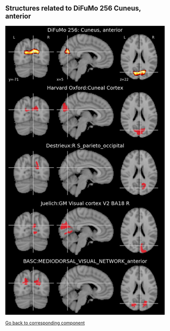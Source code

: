 


## Structures related to DiFuMo 256 Cuneus, anterior

![6](6.jpg "Structures related to DiFuMo 256 Cuneus, anterior")

[Go back to corresponding component](https://parietal-inria.github.io/DiFuMo/256/html/6.html)